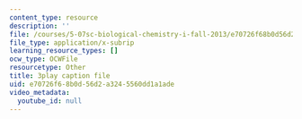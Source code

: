 ```yaml
---
content_type: resource
description: ''
file: /courses/5-07sc-biological-chemistry-i-fall-2013/e70726f68b0d56d2a3245560dd1a1ade_taCtV7gVKdI.vtt
file_type: application/x-subrip
learning_resource_types: []
ocw_type: OCWFile
resourcetype: Other
title: 3play caption file
uid: e70726f6-8b0d-56d2-a324-5560dd1a1ade
video_metadata:
  youtube_id: null
---
```

